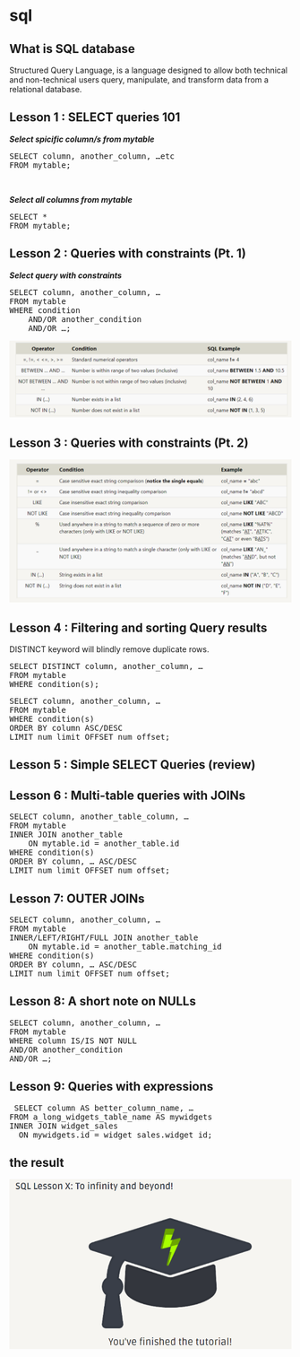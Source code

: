 # sql
## What is SQL database
Structured Query Language, is a language designed to allow both technical and non-technical users query, manipulate, and transform data from a relational database.

## Lesson 1 : SELECT queries 101

 ***Select spicific column/s from mytable*** <br>
<pre>SELECT column, another_column, …etc
FROM mytable;</pre> 
<br>

 ***Select all columns from mytable*** <br>
<pre>SELECT *
FROM mytable;  </pre> 

## Lesson 2 : Queries with constraints (Pt. 1)

***Select query with constraints***
<pre>SELECT column, another_column, …
FROM mytable
WHERE condition
    AND/OR another_condition
    AND/OR …;</pre>
![Condition Table](./assets/p1.png)

## Lesson 3 : Queries with constraints (Pt. 2)
![Condition Table](./assets/p2.png)

## Lesson 4 : Filtering and sorting Query results
DISTINCT keyword will blindly remove duplicate rows.
<pre>SELECT DISTINCT column, another_column, …
FROM mytable
WHERE condition(s);</pre>

<pre>SELECT column, another_column, …
FROM mytable
WHERE condition(s)
ORDER BY column ASC/DESC
LIMIT num_limit OFFSET num_offset;</pre>

## Lesson 5 : Simple SELECT Queries (review)

## Lesson 6 : Multi-table queries with JOINs
<pre>SELECT column, another_table_column, …
FROM mytable
INNER JOIN another_table 
    ON mytable.id = another_table.id
WHERE condition(s)
ORDER BY column, … ASC/DESC
LIMIT num_limit OFFSET num_offset;</pre>

## Lesson 7: OUTER JOINs
<pre>SELECT column, another_column, …
FROM mytable
INNER/LEFT/RIGHT/FULL JOIN another_table 
    ON mytable.id = another_table.matching_id
WHERE condition(s)
ORDER BY column, … ASC/DESC
LIMIT num_limit OFFSET num_offset;</pre>

## Lesson 8: A short note on NULLs 

<pre>SELECT column, another_column, …
FROM mytable
WHERE column IS/IS NOT NULL
AND/OR another_condition
AND/OR …;</pre>

## Lesson 9: Queries with expressions

<pre> SELECT column AS better_column_name, …
FROM a_long_widgets_table_name AS mywidgets
INNER JOIN widget_sales
  ON mywidgets.id = widget_sales.widget_id; </pre>

## the result

![finished](https://github.com/WllaTalafha/reading-notes/blob/main/401/assets/SQL%20lesson%20X.png?raw=true)
